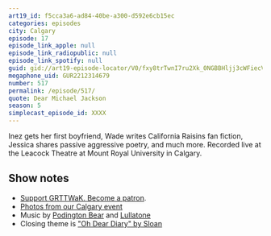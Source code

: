 ```yaml
---
art19_id: f5cca3a6-ad84-40be-a300-d592e6cb15ec
categories: episodes
city: Calgary
episode: 17
episode_link_apple: null
episode_link_radiopublic: null
episode_link_spotify: null
guid: gid://art19-episode-locator/V0/fxy8trTwnI7ru2Xk_0NGBBHljj3cWFiecVT77-WWnmQ
megaphone_uid: GUR2212314679
number: 517
permalink: /episode/517/
quote: Dear Michael Jackson
season: 5
simplecast_episode_id: XXXX
---
```


Inez gets her first boyfriend, Wade writes California Raisins fan fiction, Jessica shares passive aggressive poetry, and much more. Recorded live at the Leacock Theatre at Mount Royal University in Calgary.

## Show notes
* [Support GRTTWaK. Become a patron](https://grownupsreadthingstheywroteaskids.com/support/?utm_source=podcast&utm_medium=referral&utm_campaign=517).
* [Photos from our Calgary event](https://www.facebook.com/media/set/?set=a.10155928227048600.1073741918.121054468599&type=1&l=721dbc9a9c)
* Music by [Podington Bear](https://geo.itunes.apple.com/us/artist/podington-bear/id250459572?at=10lR7u&mt=1&app=music) and [Lullatone](https://geo.itunes.apple.com/us/artist/lullatone/id34467705?at=10lR7u&mt=1&app=music)
* Closing theme is ["Oh Dear Diary" by Sloan](http://sloan.spinshop.com/details/9850)